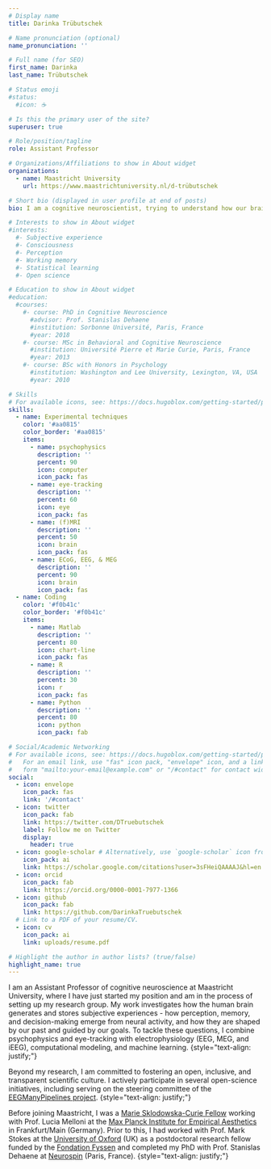 ```yaml
---
# Display name
title: Darinka Trübutschek

# Name pronunciation (optional)
name_pronunciation: ''

# Full name (for SEO)
first_name: Darinka
last_name: Trübutschek

# Status emoji
#status:
  #icon: ☕️

# Is this the primary user of the site?
superuser: true

# Role/position/tagline
role: Assistant Professor

# Organizations/Affiliations to show in About widget
organizations:
  - name: Maastricht University
    url: https://www.maastrichtuniversity.nl/d-trübutschek

# Short bio (displayed in user profile at end of posts)
bio: I am a cognitive neuroscientist, trying to understand how our brain generates and stores subjective experience. Beyond that, I am also a newly minted mother *2.

# Interests to show in About widget
#interests:
  #- Subjective experience
  #- Consciousness
  #- Perception
  #- Working memory
  #- Statistical learning
  #- Open science

# Education to show in About widget
#education:
  #courses:
    #- course: PhD in Cognitive Neuroscience
      #advisor: Prof. Stanislas Dehaene
      #institution: Sorbonne Université, Paris, France
      #year: 2018
    #- course: MSc in Behavioral and Cognitive Neuroscience
      #institution: Université Pierre et Marie Curie, Paris, France
      #year: 2013
    #- course: BSc with Honors in Psychology
      #institution: Washington and Lee University, Lexington, VA, USA
      #year: 2010

# Skills
# For available icons, see: https://docs.hugoblox.com/getting-started/page-builder/#icons
skills:
  - name: Experimental techniques
    color: '#aa0815'
    color_border: '#aa0815'
    items:
      - name: psychophysics
        description: ''
        percent: 90
        icon: computer
        icon_pack: fas
      - name: eye-tracking
        description: ''
        percent: 60
        icon: eye
        icon_pack: fas
      - name: (f)MRI
        description: ''
        percent: 50
        icon: brain
        icon_pack: fas
      - name: ECoG, EEG, & MEG
        description: ''
        percent: 90
        icon: brain
        icon_pack: fas
  - name: Coding
    color: '#f0b41c'
    color_border: '#f0b41c'
    items:
      - name: Matlab
        description: ''
        percent: 80
        icon: chart-line
        icon_pack: fas
      - name: R
        description: ''
        percent: 30
        icon: r
        icon_pack: fas
      - name: Python
        description: ''
        percent: 80
        icon: python
        icon_pack: fab

# Social/Academic Networking
# For available icons, see: https://docs.hugoblox.com/getting-started/page-builder/#icons
#   For an email link, use "fas" icon pack, "envelope" icon, and a link in the
#   form "mailto:your-email@example.com" or "/#contact" for contact widget.
social:
  - icon: envelope
    icon_pack: fas
    link: '/#contact'
  - icon: twitter
    icon_pack: fab
    link: https://twitter.com/DTruebutschek
    label: Follow me on Twitter
    display:
      header: true
  - icon: google-scholar # Alternatively, use `google-scholar` icon from `ai` icon pack
    icon_pack: ai
    link: https://scholar.google.com/citations?user=3sFHeiQAAAAJ&hl=en
  - icon: orcid
    icon_pack: fab
    link: https://orcid.org/0000-0001-7977-1366
  - icon: github
    icon_pack: fab
    link: https://github.com/DarinkaTruebutschek
  # Link to a PDF of your resume/CV.
  - icon: cv
    icon_pack: ai
    link: uploads/resume.pdf

# Highlight the author in author lists? (true/false)
highlight_name: true
---
```


I am an Assistant Professor of cognitive neuroscience at Maastricht University, where I have just started my position and am in the process of setting up my research group. My work investigates how the human brain generates and stores subjective experiences - how perception, memory, and decision-making emerge from neural activity, and how they are shaped by our past and guided by our goals. To tackle these questions, I combine psychophysics and eye-tracking with electrophysiology (EEG, MEG, and iEEG), computational modeling, and machine learning.
{style="text-align: justify;"}

Beyond my research, I am committed to fostering an open, inclusive, and transparent scientific culture. I actively participate in several open-science initiatives, including serving on the steering committee of the [EEGManyPipelines project](https://eegmanypipelines.github.io/).
{style="text-align: justify;"}

Before joining Maastricht, I was a [Marie Sklodowska-Curie Fellow](https://cordis.europa.eu/project/id/101023805) working with Prof. Lucia Melloni at the [Max Planck Institute for Empirical Aesthetics](https://www.aesthetics.mpg.de/en/research/research-group-neural-circuits-consciousness-and-cognition.html) in Frankfurt/Main (Germany). Prior to this, I had worked with Prof. Mark Stokes at the [University of Oxford](https://www.psy.ox.ac.uk/news/in-memoriam-mark-stokes) (UK) as a postdoctoral research fellow funded by the [Fondation Fyssen](https://www.fondationfyssen.fr/en/) and completed my PhD with Prof. Stanislas Dehaene at [Neurospin](https://www.unicog.org/) (Paris, France).
{style="text-align: justify;"}
